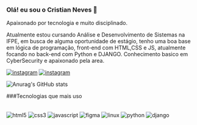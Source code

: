 ### Olá! eu sou o Cristian Neves 👋
Apaixonado por tecnologia e muito disciplinado.

Atualmente estou cursando Análise e Desenvolvimento de Sistemas na IFPE, em busca de alguma oportunidade de estágio, tenho uma boa base em 
lógica de programação, front-end com HTML,CSS e JS, atualmente focando no back-end com Python e DJANGO.
Conhecimento basico em CyberSecurity e apaixonado pela area.

[![instagram](https://img.shields.io/badge/Instagram-E4405F?style=for-the-badge&logo=instagram&logoColor=white)](https://www.instagram.com/criszyzz/)
[![instagram](https://img.shields.io/badge/LinkedIn-0077B5?style=for-the-badge&logo=linkedin&logoColor=white)](https://www.linkedin.com/in/cristian-s-neves-56199a243/)

![Anurag's GitHub stats](https://github-readme-stats.vercel.app/api?username=cristianneves&show_icons=true&theme=dracula)

###Tecnologias que mais uso

<div style="display:inline_block"><br/>
<img src="https://img.shields.io/badge/HTML5-E34F26?style=for-the-badge&logo=html5&logoColor=white" alt="html5" align="center">
<img src="https://img.shields.io/badge/CSS3-1572B6?style=for-the-badge&logo=css3&logoColor=white" alt="css3" align="center">
<img src="https://img.shields.io/badge/JavaScript-F7DF1E?style=for-the-badge&logo=javascript&logoColor=black" alt="javascript" align="center">
<img src="https://img.shields.io/badge/Figma-F24E1E?style=for-the-badge&logo=figma&logoColor=white" alt="figma" align="center">
<img src="https://img.shields.io/badge/Linux-FCC624?style=for-the-badge&logo=linux&logoColor=black" alt="linux" align="center">
<img src="https://img.shields.io/badge/Python-14354C?style=for-the-badge&logo=python&logoColor=white" alt="python" align="center">
<img src="https://img.shields.io/badge/Django-092E20?style=for-the-badge&logo=django&logoColor=white" alt="django" align="center">
</div>
